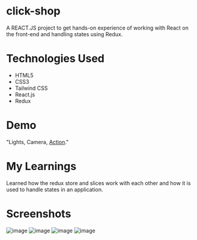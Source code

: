 # click-shop
A REACT.JS project to get hands-on experience of working with React on the front-end and handling states using Redux.

# Technologies Used
<ul>
<li>HTML5</li>
<li>CSS3</li>
<li>Tailwind CSS</li>
<li>React.js</li>
<li>Redux</li>
</ul>

# Demo
"Lights, Camera, <a href="https://click-shop-cart.netlify.app/">Action</a>."

# My Learnings
Learned how the redux store and slices work with each other and how it is used to handle states in an application.


# Screenshots
![image](https://user-images.githubusercontent.com/104434449/232774862-0040a5b0-75ed-4199-b538-16148c40d85a.png)
![image](https://user-images.githubusercontent.com/104434449/232775076-31424ec0-efe4-4efa-b3f3-8464a2a55766.png)
![image](https://user-images.githubusercontent.com/104434449/232775153-af887c2f-2178-4669-b03c-116ea14ec64f.png)
![image](https://user-images.githubusercontent.com/104434449/232775192-48294ee2-b7ac-4d05-832c-0b578427207f.png)
